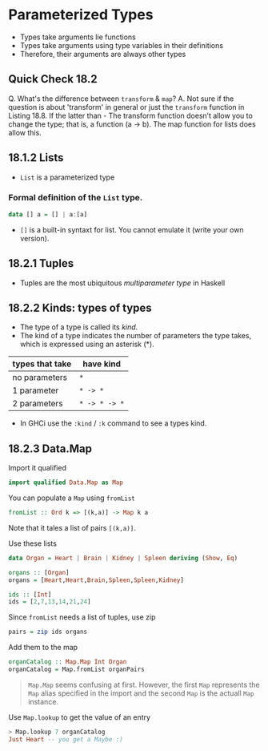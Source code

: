 # Parameterized Types

- Types take arguments lie functions
- Types take arguments using type variables in their definitions
- Therefore, their arguments are always other types

## Quick Check 18.2

Q. What's the difference between `transform` & `map`?
A. Not sure if the question is about 'transform' in general or just the `transform` function in Listing 18.8. If the latter than
	- The transform function doesn’t allow you to change the type; that is, a function (a -> b). The map function for lists does allow this.


## 18.1.2 Lists

- `List` is a parameterized type

### Formal definition of the `List` type.
```haskell
data [] a = [] | a:[a]
```

- `[]` is a built-in syntaxt for list. You cannot emulate it (write your own version).


## 18.2.1 Tuples
- Tuples are the most ubiquitous *multiparameter type* in Haskell

## 18.2.2 Kinds: types of types

- The type of a type is called its *kind*.
- The kind of a type indicates the number of parameters the type takes, which is expressed using an asterisk (*).

| types that take | have kind |
| - | - |
| no parameters |  `*` |
| 1 parameter | `* -> *` |
| 2 parameters | `* -> * -> *` |

- In GHCi use the `:kind` / `:k` command to see a types kind.

## 18.2.3 Data.Map

Import it qualified
```haskell
import qualified Data.Map as Map
```

You can populate a `Map` using `fromList`
```haskell
fromList :: Ord k => [(k,a)] -> Map k a
```

Note that it tales a list of pairs `[(k,a)]`.

Use these lists
```haskell
data Organ = Heart | Brain | Kidney | Spleen deriving (Show, Eq)

organs :: [Organ]
organs = [Heart,Heart,Brain,Spleen,Spleen,Kidney]

ids :: [Int]
ids = [2,7,13,14,21,24]
```

Since `fromList` needs a list of tuples, use zip
```haskell
pairs = zip ids organs
```

Add them to the map
```haskell
organCatalog :: Map.Map Int Organ
organCatalog = Map.fromList organPairs
```

> `Map.Map` seems confusing at first. However, the first `Map` represents the `Map` alias specified in the import and the second `Map` is the actuall `Map` instance.

Use `Map.lookup` to get the value of an entry
```haskell
> Map.lookup 7 organCatalog
Just Heart -- you get a Maybe :)
```
